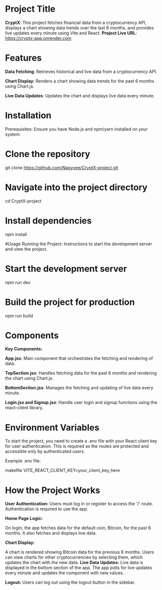# Project Title

**CryptX**: This project fetches financial data from a cryptocurrency API, displays a chart showing data trends over the last 6 months, and provides live updates every minute using Vite and React.
**Project Live URL**: https://cryptx-app.onrender.com

# Features

**Data Fetching**: Retrieves historical and live data from a cryptocurrency API.

**Chart Display**: Renders a chart showing data trends for the past 6 months using Chart.js.

**Live Data Updates**: Updates the chart and displays live data every minute.

# Installation
Prerequisites: Ensure you have Node.js and npm/yarn installed on your system.

# Clone the repository
git clone https://github.com/Nagyvee/CryptX-project.git

# Navigate into the project directory
cd CryptX-project

# Install dependencies
npm install

#Usage
Running the Project: Instructions to start the development server and view the project.

# Start the development server
npm run dev

# Build the project for production
npm run build

# Components
**Key Components:**

**App.jsx**: Main component that orchestrates the fetching and rendering of data.

**TopSection.jsx**: Handles fetching data for the past 6 months and rendering the chart using Chart.js.

**BottomSection.jsx**: Manages the fetching and updating of live data every minute.

**Login.jsx and Signup.jsx**: Handle user login and signup functions using the react-client library.

# Environment Variables
To start the project, you need to create a .env file with your React client key for user authentication. This is required as the routes are protected and accessible only by authenticated users.

Example .env file:

makefile
VITE_REACT_CLIENT_KEY=your_client_key_here

# How the Project Works

**User Authentication:** Users must log in or register to access the '/' route. Authentication is required to use the app.

**Home Page Logic:**

On login, the app fetches data for the default coin, Bitcoin, for the past 6 months.
It also fetches and displays live data.

**Chart Display:**

A chart is rendered showing Bitcoin data for the previous 6 months.
Users can view charts for other cryptocurrencies by selecting them, which updates the chart with the new data.
**Live Data Updates:**
Live data is displayed in the bottom section of the app.
The app polls for live updates every minute and updates the component with new values.

**Logout:**
Users can log out using the logout button in the sidebar.
